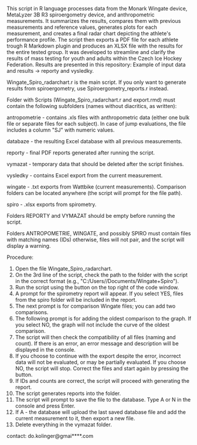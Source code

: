 This script in R language processes data from the Monark Wingate device, MetaLyzer 3B R3 spiroergometry device, and anthropometric measurements. It summarizes the results, compares them with previous measurements and reference values, generates plots for each measurement, and creates a final radar chart depicting the athlete's performance profile. The script then exports a PDF file for each athlete trough R Markdown plugin and produces an XLSX file with the results for the entire tested group. It was developed to streamline and clarify the results of mass testing for youth and adults within the Czech Ice Hockey Federation. Results are presented in this repository: Example of input data and results -> reporty and vysledky.

Wingate_Spiro_radarchart.r is the main script. If you only want to generate results from spiroergometry, use Spiroergometry_reports.r instead.

Folder with Scripts (Wingate_Spiro_radarchart.r and export.rmd) must contain the following subfolders (names without diacritics, as written):

antropometrie - contains .xls files with anthropometric data (either one bulk file or separate files for each subject). In case of jump evaluations, the file includes a column "SJ" with numeric values.

databaze - the resulting Excel database with all previous measurements.

reporty - final PDF reports generated after running the script.

vymazat - temporary data that should be deleted after the script finishes.

vysledky - contains Excel export from the current measurement.

wingate - .txt exports from Wattbike (current measurements). Comparison folders can be located anywhere (the script will prompt for the file path).

spiro - .xlsx exports from spirometry.

Folders REPORTY and VYMAZAT should be empty before running the script.

Folders ANTROPOMETRIE, WINGATE, and possibly SPIRO must contain files with matching names (IDs) otherwise, files will not pair, and the script will display a warning.

Procedure:

1. Open the file Wingate_Spiro_radarchart.
2. On the 3rd line of the script, check the path to the folder with the script in the correct format (e.g., "C:/Users//Documents/Wingate+Spiro").
3. Run the script using the button on the top right of the code window.
4. A prompt for the spirometry report will appear. If you select YES, files from the spiro folder will be included in the report.
5. The next prompt is for comparison Wingate files; you can add two comparisons.
6. The following prompt is for adding the oldest comparison to the graph. If you select NO, the graph will not include the curve of the oldest comparison.
7. The script will then check the compatibility of all files (naming and count). If there is an error, an error message and description will be displayed in the console.
8. If you choose to continue with the export despite the error, incorrect data will not be evaluated, or may be partially evaluated. If you choose NO, the script will stop. Correct the files and start again by pressing the button.
9. If IDs and counts are correct, the script will proceed with generating the report.
10. The script generates reports into the folder.
11. The script will prompt to save the file to the database. Type A or N in the console and press Enter.
12. If A - the database will upload the last saved database file and add the current measurement to it, then export a new file.
13. Delete everything in the vymazat folder.

contact: do.kolinger@gmai****.com



